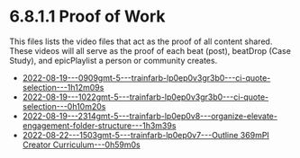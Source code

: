 # 6.8.1.1 Proof of Work
This files lists the video files that act as the proof of all content shared. These videos will all serve as the proof of each beat (post), beatDrop (Case Study), and epicPlaylist a person or community creates.

- [2022-08-19---0909gmt-5---trainfarb-lp0ep0v3gr3b0---ci-quote-selection---1h12m09s](https://drive.google.com/file/d/13N8PVgn921zPlRxHMu8sbvehxZxEINci/view?usp=sharing)
- [2022-08-19---1022gmt-5---trainfarb-lp0ep0v3gr3b0---ci-quote-selection---0h10m20s](https://drive.google.com/file/d/1DVmTACHhuqPzEuEqdwdZkdgJhjSugJMd/view?usp=sharing)
- [2022-08-19---2314gmt-5---trainfarb-lp0ep0v8---organize-elevate-engagement-folder-structure---1h3m39s](https://drive.google.com/file/d/1v6JNtGobOzuvb5sx73_C6Gxhd9elUV84/view?usp=sharing)
- [2022-08-22---1503gmt-5---trainfarb-lp0ep0v7---Outline 369mPI Creator Curriculum---0h59m0s](https://drive.google.com/file/d/1lUHeLBKkF_CtgfoY5_zMdlKTKLY8IbYJ/view?usp=sharing)
